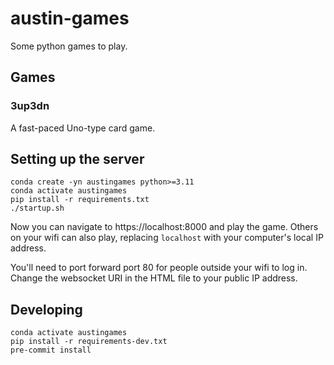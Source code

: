 # austin-games

Some python games to play.

## Games

### 3up3dn

A fast-paced Uno-type card game.

## Setting up the server

    conda create -yn austingames python>=3.11
    conda activate austingames
    pip install -r requirements.txt
    ./startup.sh

Now you can navigate to https://localhost:8000 and play the game. Others on your wifi can also play,
replacing `localhost` with your computer's local IP address.

You'll need to port forward port 80 for people outside your wifi to log in. Change the websocket
URI in the HTML file to your public IP address.

## Developing

    conda activate austingames
    pip install -r requirements-dev.txt
    pre-commit install
